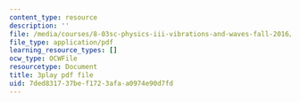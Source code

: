 ```yaml
---
content_type: resource
description: ''
file: /media/courses/8-03sc-physics-iii-vibrations-and-waves-fall-2016/7ded831737bef1723afaa0974e90d7fd_b1eKhyC9TTo.pdf
file_type: application/pdf
learning_resource_types: []
ocw_type: OCWFile
resourcetype: Document
title: 3play pdf file
uid: 7ded8317-37be-f172-3afa-a0974e90d7fd
---
```

